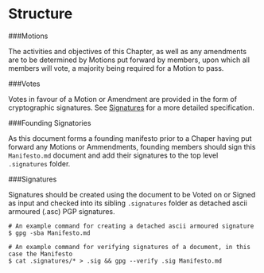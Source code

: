 Structure
=========

###Motions

The activities and objectives of this Chapter, as well as any amendments are to be determined by Motions put forward by members, upon which all members will vote, a majority being required for a Motion to pass.

###Votes

Votes in favour of a Motion or Amendment are provided in the form of cryptographic signatures. See [Signatures](#signatures) for a more detailed specification.

###Founding Signatories

As this document forms a founding manifesto prior to a Chaper having put forward any Motions or Ammendments, founding members should sign this `Manifesto.md` document and add their signatures to the top level `.signatures` folder.

###<a name="signatures"></a>Signatures

Signatures should be created using the document to be Voted on or Signed as input and checked into its sibling `.signatures` folder as detached ascii armoured (.asc) PGP signatures.

    # An example command for creating a detached ascii armoured signature 
    $ gpg -sba Manifesto.md
    
    # An example command for verifying signatures of a document, in this case the Manifesto
    $ cat .signatures/* > .sig && gpg --verify .sig Manifesto.md
